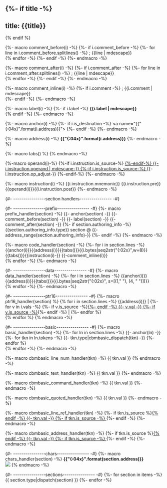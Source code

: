 {%- if title -%}
---
title: {{title}}
---
{% endif %}

{%- macro comment_before(i) -%}
{%- if i.comment_before -%}
{%- for line in i.comment_before.splitlines() -%}
; {{line | mdescape}}  
{% endfor -%}
{%- endif -%}
{%- endmacro -%}

{%- macro comment_after(i) -%}
{%- if i.comment_after -%}
{%- for line in i.comment_after.splitlines() -%}
; {{line | mdescape}}  
{% endfor -%}
{%- endif -%}
{%- endmacro -%}

{%- macro comment_inline(i) -%}
{%- if i.comment -%}
; {{i.comment | mdescape}}  
{%- endif -%}
{%- endmacro -%}

{%- macro label(i) -%}
{%- if i.label -%}
**{{i.label | mdescape}}**  
{% endif -%}
{%- endmacro -%}

{%- macro anchor(i) -%}
{%- if i.is_destination -%}
<a name="{{"{:04x}".format(i.address)}}"></a>
{%- endif -%}
{%- endmacro -%}

{%- macro address(i) -%}
**{{"{:04x}".format(i.address)}}**
{%- endmacro -%}

{%- macro tabs() %}   {% endmacro -%}

{%-macro operand(i)-%}
{%-if i.instruction.is_source-%}
[
{%-endif-%}
{{-i.instruction.operand | mdescape-}}
{%-if i.instruction.is_source-%}
](#{{"{:04x}".format(i.instruction.target)}})
{{-i.instruction.op_adjust-}}
{%-endif-%}
{%- endmacro -%}

{%- macro instruction(i) -%}
{{i.instruction.mnemonic}} {{i.instruction.pre}}{{operand(i)}}{{i.instruction.post}}
{%- endmacro -%}

{#- ----------------section handlers---------------- -#}

{#- ----------------prefix---------------- -#}
{%- macro prefix_handler(section) -%}
{{- anchor(section) -}}
{{- comment_before(section) -}}
{{- label(section) -}}
{{- comment_after(section) -}}
{%- if section.authoring_info -%}
{{section.authoring_info.type}} section @
{{-address_range(section.authoring_info)-}} 
{%- endif -%}
{%- endmacro -%}

{%- macro code_handler(section) -%}
{%- for i in section.lines -%}
{{anchor(i)}}{{address(i)}}{{tabs()}}{{i.bytes|seq2str("{:02x}",w=8)}}{{tabs()}}{{instruction(i)-}}
{{-comment_inline(i)}}  
{% endfor -%}
{%- endmacro -%}

{#- ----------------data---------------- -#}
{%- macro data_handler(section) -%}
{%- for i in section.lines -%}
{{anchor(i)}}{{address(i)}}{{tabs()}}{{i.bytes|seq2str("{:02x}", s=[(1," "), (4, "  ")])}}  
{% endfor -%}
{%- endmacro -%}

{#- ----------------ptr16---------------- -#}
{%- macro ptr16_handler(section) %}
{% for i in section.lines -%}
{{address(i)}}    |
{%- for v in i.vals -%}
{%- if v.is_source -%}[{%- endif -%}
{{- v.val -}}
{%- if v.is_source -%}](#{{"{:04x}".format(v.target)}}){%- endif -%}
|
{%- endfor %}  
{% endfor %}
{% endmacro -%}

{#- ----------------basic---------------- -#}
{%- macro basic_handler(section) -%}
{%- for ln in section.lines -%}
{{- anchor(ln) -}}
{%- for tkn in ln.tokens -%}
{{- tkn.type|cbmbasic_dispatch(tkn) -}}
{%- endfor %}  
{% endfor -%}
{%- endmacro -%}

{%- macro cbmbasic_line_num_handler(tkn) -%}
{{ tkn.val }} {% endmacro -%}

{%- macro cbmbasic_text_handler(tkn) -%}
{{ tkn.val }}
{%- endmacro -%}

{%- macro cbmbasic_command_handler(tkn) -%}
{{ tkn.val }}
{%- endmacro -%}

{%- macro cbmbasic_quoted_handler(tkn) -%}
{{ tkn.val }}
{%- endmacro -%}

{%- macro cbmbasic_line_ref_handler(tkn) -%}
{%- if tkn.is_source %}[{% endif -%}
{{- tkn.val -}}
{%- if tkn.is_source -%}
](#{{"{:04x}".format(tkn.target)}})
{%- endif -%}
{%- endmacro -%}

{%- macro cbmbasic_address_handler(tkn) -%}
{%- if tkn.is_source %}[{% endif -%}
{{- tkn.val -}}
{%- if tkn.is_source -%}
](#{{"{:04x}".format(tkn.target)}})
{%- endif -%}
{%- endmacro -%}

{#- ----------------chars---------------- -#}
{%- macro chars_handler(section) -%}
**{{"{:04x}".format(section.address)}}**  
![]({{section.generate()}})
{% endmacro -%}

{#- ----------------sections---------------- -#}
{%- for section in items -%}
{{ section.type|dispatch(section) }}
{%- endfor -%}
